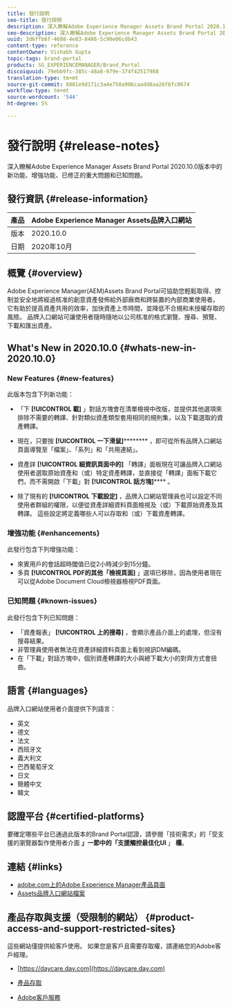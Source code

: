 ```yaml
---
title: 發行說明
seo-title: 發行說明
description: 深入瞭解Adobe Experience Manager Assets Brand Portal 2020.10.0版中的功能、增強功能、已修正的重大問題和已知問題。
seo-description: 深入瞭解Adobe Experience Manager Assets Brand Portal 2020.10.0版本中的增強功能、已修正的重大問題和已知問題。
uuid: 3d6ffb6f-4608-4e83-8486-5c90e06cdb43
content-type: reference
contentOwner: Vishabh Gupta
topic-tags: brand-portal
products: SG_EXPERIENCEMANAGER/Brand_Portal
discoiquuid: 79ebb9fc-385c-48a8-979e-374f42517988
translation-type: tm+mt
source-git-commit: 8881e9d171c3a4e750a906caadd8aa26f6fc0674
workflow-type: tm+mt
source-wordcount: '544'
ht-degree: 5%

---
```



# 發行說明 {#release-notes}

深入瞭解Adobe Experience Manager Assets Brand Portal 2020.10.0版本中的新功能、增強功能、已修正的重大問題和已知問題。

## 發行資訊 {#release-information}

| 產品 | Adobe Experience Manager Assets品牌入口網站 |
|---|---|
| 版本 | 2020.10.0 |
| 日期 | 2020年10月 |

## 概覽 {#overview}

Adobe Experience Manager(AEM)Assets Brand Portal可協助您輕鬆取得、控制並安全地將經過核准的創意資產發佈給外部廠商和跨裝置的內部商業使用者。 它有助於提高資產共用的效率，加快資產上市時間，並降低不合規和未授權存取的風險。 品牌入口網站可讓使用者隨時隨地以公司核准的格式瀏覽、搜尋、預覽、下載和匯出資產。

## What&#39;s New in 2020.10.0 {#whats-new-in-2020.10.0}

### New Features {#new-features}

此版本包含下列新功能：

* 「下 **[!UICONTROL 載]** 」對話方塊會在清單檢視中改版，並提供其他選項來排除不需要的轉譯、針對類似資產類型套用相同的規則集，以及下載選取的資產轉譯。

<!--
* The new **[!UICONTROL Download]** dialog now appears with all the renditions of the selected assets or folders containing assets in a list view, wherein the Brand Portal users can apply same set of renditions for similar asset types and download the selected asset renditions. 
-->

* 現在，只要按 **[!UICONTROL 一下滑鼠]********** ，即可從所有品牌入口網站頁面導覽至「檔案」、「系列」和「共用連結」。

* 資產詳 **[!UICONTROL 細資訊頁面中的]** 「轉譯」面板現在可讓品牌入口網站使用者選取原始資產和（或）特定資產轉譯，並直接從「轉譯」面板下載它們，而不需開啟「下載」對 **[!UICONTROL 話方塊]****** 。

<!--
Brand Portal users can exclude specific renditions which are not required and directly download the original asset and its renditions from the **[!UICONTROL Renditions]** panel on the asset details page. 
-->

* 除了現有的 **[!UICONTROL 下載設定]** ，品牌入口網站管理員也可以設定不同使用者群組的權限，以便從資產詳細資料頁面檢視及（或）下載原始資產及其轉譯。 這些設定將定義哪些人可以存取和（或）下載資產轉譯。

### 增強功能 {#enhancements}

此發行包含下列增強功能：

* 來賓用戶的會話超時閾值已從2小時減少到15分鐘。
* 多頁 **[!UICONTROL PDF的其他「檢視頁面]** 」選項已移除，因為使用者現在可以從Adobe Document Cloud檢視器檢視PDF頁面。


<!--
### Critical Issues Fixed {#critical-issues-fixed}

This release includes fixes to the following critical issue:

* The users are not able to view the PDF pages if the PDF contains sub assets.
-->

### 已知問題 {#known-issues}

此發行包含下列已知問題：

* 「資產報表」 **[!UICONTROL 上的搜尋]** ，會顯示產品介面上的處理，但沒有搜尋結果。
* 非管理員使用者無法在資產詳細資料頁面上看到視訊DM編碼。
* 在「下載」對話方塊中，個別資產轉譯的大小與總下載大小的對齊方式會扭曲。



<!--
* Download Settings configuration to configure asset download from Brand Portal. Fast download, custom renditions, and system renditions are the available configurations. 
-->

<!--
* Document Viewer has been introduced to enhance the PDF viewing experience. New options are available for viewing the PDF files in Brand Portal.

* Advances in the asset download process which improves the Brand Portal user experience while [downloading assets from Brand Portal](brand-portal-download-assets.md). Brand Portal administrators can configure **[!UICONTROL Fast Download]**, **[!UICONTROL Custom Renditions]**, and **[!UICONTROL System Renditions]** from the **[!UICONTROL Download]** settings. 

For details, see [what's new in Brand Portal 6.4.7](whats-new.md). 

### Critical Issues Fixed {#critical-issues-fixed-647}

This release includes fixes to the following critical issues:

* The viewer users are not permitted to share link for collections but the option to share is visible to them on the product interface.

* The **[!UICONTROL Download]** button on the options bar does not list all the licensed assets of the selected folder.

* The search takes longer to show the results for certain keywords.

* The **[!UICONTROL Agree]** and **[!UICONTROL Disagree]** check boxes does not appear on bulk selection of licensed and unlicensed assets during download.

* Filter-based search shows processing on the product interface with no search result. 

* The assets do not download from share link if the shared folder contains numerous and large assets.


### Known Issues {#known-issues-647}

This release includes the following known issues:

* If multiple assets are selected, license text does not appear on clicking Terms and Conditions on the license agreement page during download using share link.   

-->

## 語言 {#languages}

品牌入口網站使用者介面提供下列語言：

* 英文
* 德文
* 法文
* 西班牙文
* 義大利文
* 巴西葡萄牙文
* 日文
* 簡體中文
* 韓文

## 認證平台 {#certified-platforms}

要確定哪些平台已通過此版本的Brand Portal認證，請參閱「技術需求」的「受支援的瀏覽器製作使用者介面 **」一節中的「支援觸控最佳化UI** 」 **欄**[](https://helpx.adobe.com/experience-manager/6-4/sites/deploying/using/technical-requirements.html)。

## 連結 {#links}

* [adobe.com上的Adobe Experience Manager產品頁面](http://www.adobe.com/in/marketing-cloud/experience-manager.html)
* [Assets品牌入口網站檔案](https://helpx.adobe.com/tw/experience-manager/brand-portal/user-guide.html)

## 產品存取與支援（受限制的網站） {#product-access-and-support-restricted-sites}

這些網站僅提供給客戶使用。 如果您是客戶且需要存取權，請連絡您的Adobe客戶經理。

* [https://daycare.day.com](https://daycare.day.com)

* [產品存取](https://login.marketing.adobe.com)

* [Adobe客戶服務](https://helpx.adobe.com/contact.html)
